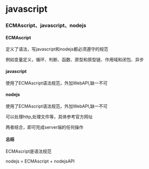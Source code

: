 # javascript
### ECMAscript、javascript、nodejs

#### ECMAscript

定义了语法，写javascript和nodejs都必须遵守的规范

例如变量定义，循环、判断、函数、原型和原型链、作用域和闭包、异步

#### javascript

使用了ECMAscript语法规范，外加WebAPI,缺一不可

#### nodejs

使用了ECMAscript语法规范，外加WebAPI,缺一不可

可以处理http,处理文件等，具体参考官方网址

两者结合，即可完成server端的任何操作

#### 总结

ECMAscript是语法规范

nodejs = ECMAscript + nodejsAPI
